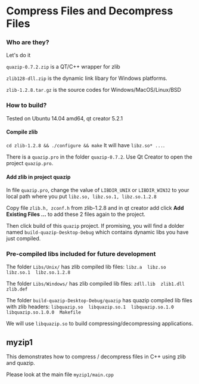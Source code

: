 Compress Files and Decompress Files
==================================

### Who are they?
Let's do it

`quazip-0.7.2.zip` is a QT/C++ wrapper for zlib

`zlib128-dll.zip` is the dynamic link libary for Windows platforms.

`zlib-1.2.8.tar.gz` is the source codes for Windows/MacOS/Linux/BSD

### How to build?

Tested on Ubuntu 14.04 amd64, qt creator 5.2.1

#### Compile zlib
`cd zlib-1.2.8 && ./configure && make` It will have `libz.so* ...`.

There is a `quazip.pro` in the folder `quazip-0.7.2`. Use Qt Creator to open the project `quazip.pro`.

#### Add zlib in project quazip
In file `quazip.pro`, change the value of `LIBDIR_UNIX` or `LIBDIR_WIN32` to your local path where you put `libz.so, libz.so.1, libz.so.1.2.8`

Copy file `zlib.h, zconf.h` from zlib-1.2.8 and in qt creator add click **Add Existing Files ...** to add these 2 files again to the project.

Then click build of this `quazip` project. If promising, you will find a dolder named `build-quazip-Desktop-Debug` which contains dynamic libs you have just compiled.

### Pre-compiled libs included for future development

The folder `Libs/Unix/` has zlib compiled lib files: `libz.a  libz.so  libz.so.1  libz.so.1.2.8`

The folder `Libs/Windows/` has zlib compiled lib files: `zdll.lib  zlib1.dll  zlib.def`

The folder `build-quazip-Desktop-Debug/quazip` has quazip compiled lib files with zlib headers: `libquazip.so  libquazip.so.1  libquazip.so.1.0  libquazip.so.1.0.0  Makefile`

We will use `libquazip.so` to build compressing/decompressing applications.


## myzip1

This demonstrates how to compress / decompress files in C++ using zlib and quazip.

Please look at the main file `myzip1/main.cpp`
